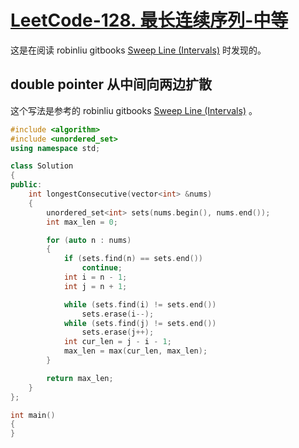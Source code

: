 # [LeetCode-128. 最长连续序列-中等](https://leetcode.cn/problems/longest-consecutive-sequence/)



这是在阅读 robinliu gitbooks [Sweep Line (Intervals)](https://robinliu.gitbooks.io/leetcode/content/Sweep_Line.html) 时发现的。

## double pointer 从中间向两边扩散

这个写法是参考的  robinliu gitbooks [Sweep Line (Intervals)](https://robinliu.gitbooks.io/leetcode/content/Sweep_Line.html) 。

```c++
#include <algorithm>
#include <unordered_set>
using namespace std;

class Solution
{
public:
    int longestConsecutive(vector<int> &nums)
    {
        unordered_set<int> sets(nums.begin(), nums.end());
        int max_len = 0;

        for (auto n : nums)
        {
            if (sets.find(n) == sets.end())
                continue;
            int i = n - 1;
            int j = n + 1;

            while (sets.find(i) != sets.end())
                sets.erase(i--);
            while (sets.find(j) != sets.end())
                sets.erase(j++);
            int cur_len = j - i - 1;
            max_len = max(cur_len, max_len);
        }

        return max_len;
    }
};

int main()
{
}
```

